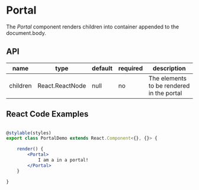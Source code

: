 # Portal

The *Portal* component renders children into container appended to the document.body.

## API

| name | type | default | required | description |
| -- | -- | -- | -- | -- |
| children | React.ReactNode | null | no | The elements to be rendered in the portal |

## React Code Examples

```jsx

@stylable(styles)
export class PortalDemo extends React.Component<{}, {}> {

    render() {
        <Portal>
            I am a in a portal!
        </Portal>
    }

}

```
